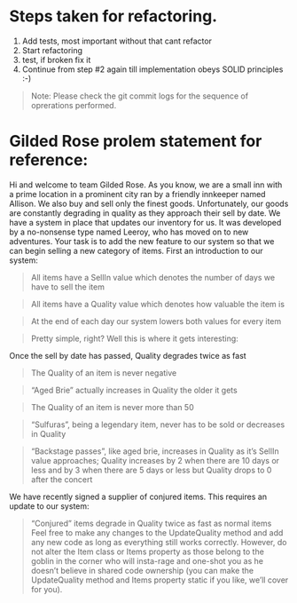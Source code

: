 # Steps taken for refactoring.


1. Add tests, most important without that cant refactor
2. Start refactoring
3. test, if broken fix it
4. Continue from step #2 again till implementation obeys SOLID principles :-) 

> Note: Please check the git commit logs for the sequence of oprerations performed.

# Gilded Rose prolem statement for reference:

Hi and welcome to team Gilded Rose. As you know, we are a small inn with a prime location in a prominent city ran by a friendly innkeeper named Allison. We also buy and sell only the finest goods. Unfortunately, our goods are constantly degrading in quality as they approach their sell by date. We have a system in place that updates our inventory for us. It was developed by a no-nonsense type named Leeroy, who has moved on to new adventures. Your task is to add the new feature to our system so that we can begin selling a new category of items. First an introduction to our system:

> All items have a SellIn value which denotes the number of days we have to sell the item

> All items have a Quality value which denotes how valuable the item is

> At the end of each day our system lowers both values for every item

> Pretty simple, right? Well this is where it gets interesting:

Once the sell by date has passed, Quality degrades twice as fast

> The Quality of an item is never negative

> “Aged Brie” actually increases in 
Quality the older it gets

> The Quality of an item is never more than 50

> “Sulfuras”, being a legendary item, never has to be sold or decreases in Quality

> “Backstage passes”, like aged brie, increases in Quality as it’s SellIn value approaches; Quality increases by 2 when there are 10 days or less and by 3 when there are 5 days or less but Quality drops to 0 after the concert

We have recently signed a supplier of conjured items. This requires an update to our system:

> “Conjured” items degrade in Quality twice as fast as normal items
Feel free to make any changes to the UpdateQuality method and add any new code as long as everything still works correctly. However, do not alter the Item class or Items property as those belong to the goblin in the corner who will insta-rage and one-shot you as he doesn’t believe in shared code ownership (you can make the UpdateQuality method and Items property static if you like, we’ll cover for you).